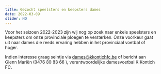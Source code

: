 ```yaml
---
title: Gezocht speelsters en keepsters dames
date: 2022-03-09
slider: NO
---
```

Voor het seizoen 2022-2023 zijn wij nog op zoek naar enkele speelsters en keepsters om onze provinciale ploegen te versterken. Onze voorkeur gaat uit naar dames die reeds ervaring hebben in het provinciaal voetbal of hoger.

Indien interesse graag seintje via [dames@kkontichfc.be](mailto:dames@kkontichfc.be) of bericht aan Glenn Mariën (0476 80 83 66 ), verantwoordelijke damesvoetbal K Kontich FC.